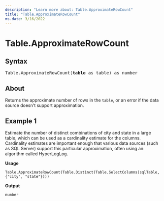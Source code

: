```yaml
---
description: "Learn more about: Table.ApproximateRowCount"
title: "Table.ApproximateRowCount"
ms.date: 3/16/2022
---
```

# Table.ApproximateRowCount

## Syntax

<pre>
Table.ApproximateRowCount(<b>table</b> as table) as number
</pre>

## About

Returns the approximate number of rows in the `table`, or an error if the data source doesn't support approximation.

## Example 1

Estimate the number of distinct combinations of city and state in a large table, which can be used as a cardinality estimate for the columns. Cardinality estimates are important enough that various data sources (such as SQL Server) support this particular approximation, often using an algorithm called HyperLogLog.

**Usage**

```powerquery-m
Table.ApproximateRowCount(Table.Distinct(Table.SelectColumns(sqlTable, {"city", "state"})))
```

**Output**

`number`
